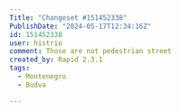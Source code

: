 ```yaml
---
Title: "Changeset #151452338"
PublishDate: "2024-05-17T12:34:16Z"
id: 151452338
user: histrio
comment: Those are not pedestrian street
created_by: Rapid 2.3.1
tags:
  - Montenegro
  - Budva

---
```

